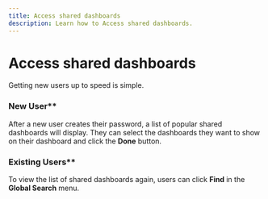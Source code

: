 ```yaml
---
title: Access shared dashboards
description: Learn how to Access shared dashboards.
---
```

# Access shared dashboards

Getting new users up to speed is simple.


### New User**

After a new user creates their password, a list of popular shared dashboards will display. They can select the dashboards they want to show on their dashboard and click the **Done** button.

### Existing Users**

To view the list of shared dashboards again, users can click **Find** in the **Global Search** menu.
